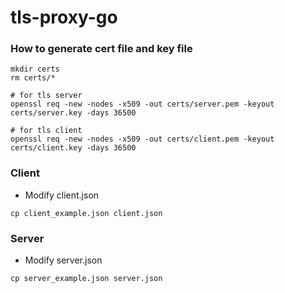 # tls-proxy-go



### How to generate cert file and key file

```
mkdir certs
rm certs/*

# for tls server
openssl req -new -nodes -x509 -out certs/server.pem -keyout certs/server.key -days 36500

# for tls client
openssl req -new -nodes -x509 -out certs/client.pem -keyout certs/client.key -days 36500
```

### Client

* Modify client.json
```
cp client_example.json client.json
```

### Server

* Modify server.json
```
cp server_example.json server.json
```

